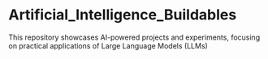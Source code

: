 # Artificial_Intelligence_Buildables
This repository showcases AI-powered projects and experiments, focusing on practical applications of Large Language Models (LLMs)
